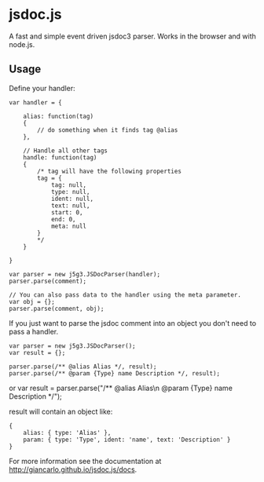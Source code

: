 jsdoc.js
========

A fast and simple event driven jsdoc3 parser. Works in the browser
and with node.js.


Usage
-----

Define your handler:

	var handler = {
	
		alias: function(tag)
		{
			// do something when it finds tag @alias
		},
	
		// Handle all other tags
		handle: function(tag)
		{
			/* tag will have the following properties
			tag = {
				tag: null,
				type: null,
				ident: null,
				text: null,
				start: 0,
				end: 0,
				meta: null
			}
			*/
		}	
		
	}
	
	var parser = new j5g3.JSDocParser(handler);
	parser.parse(comment);
	
	// You can also pass data to the handler using the meta parameter.
	var obj = {};
	parser.parse(comment, obj);

If you just want to parse the jsdoc comment into an object you don't need
to pass a handler.

	var parser = new j5g3.JSDocParser();
	var result = {};
	
	parser.parse(/** @alias Alias */, result);
	parser.parse(/** @param {Type} name Description */, result);
	
or
	var result = parser.parse("/** @alias Alias\n @param {Type} name Description */");
	
result will contain an object like:

	{
		alias: { type: 'Alias' },
		param: { type: 'Type', ident: 'name', text: 'Description' }
	}
	
For more information see the documentation at http://giancarlo.github.io/jsdoc.js/docs.
	
	